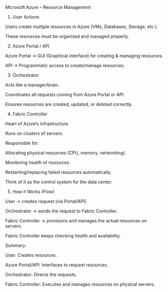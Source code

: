 Microsoft Azure – Resource Management
1. User Actions

Users create multiple resources in Azure (VMs, Databases, Storage, etc.).

These resources must be organized and managed properly.

2. Azure Portal / API

Azure Portal → GUI (Graphical interface) for creating & managing resources.

API → Programmatic access to create/manage resources.

3. Orchestrator

Acts like a manager/brain.

Coordinates all requests coming from Azure Portal or API.

Ensures resources are created, updated, or deleted correctly.

4. Fabric Controller

Heart of Azure’s infrastructure.

Runs on clusters of servers.

Responsible for:

Allocating physical resources (CPU, memory, networking).

Monitoring health of resources.

Restarting/replacing failed resources automatically.

Think of it as the control system for the data center.

5. How it Works (Flow)

User → creates request (via Portal/API).

Orchestrator → sends the request to Fabric Controller.

Fabric Controller → provisions and manages the actual resources on servers.

Fabric Controller keeps checking health and availability.

Summary:

User: Creates resources.

Azure Portal/API: Interfaces to request resources.

Orchestrator: Directs the requests.

Fabric Controller: Executes and manages resources on physical servers.
